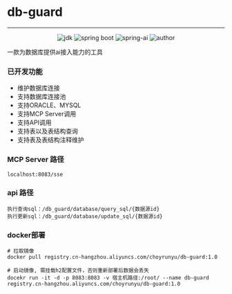 # db-guard

-----
<p align="center"> 
    <img src="https://img.shields.io/badge/JDK-17-green.svg" alt="jdk"/>
    <img src="https://img.shields.io/badge/Spring%20Boot-3.4.3-blue.svg" alt="spring boot"/>
    <img src="https://img.shields.io/badge/spring%20ai-1.0.0%20M6-blue.svg" alt="spring-ai" />
    <img src="https://img.shields.io/badge/Author-Choy RunYu-pink.svg" alt="author" />
</p>


一款为数据库提供ai接入能力的工具

### 已开发功能

- 维护数据库连接
- 支持数据库连接池
- 支持ORACLE、MYSQL
- 支持MCP Server调用
- 支持API调用
- 支持表以及表结构查询
- 支持表及表结构注释维护

### MCP Server 路径

```
localhost:8083/sse
``` 

### api 路径

```
执行查询sql：/db_guard/database/query_sql/{数据源id}
执行更新sql：/db_guard/database/update_sql/{数据源id}
```


### docker部署
```shell
# 拉取镜像
docker pull registry.cn-hangzhou.aliyuncs.com/choyrunyu/db-guard:1.0

# 启动镜像, 需挂载h2配置文件，否则重新部署后数据会丢失
docekr run -it -d -p 8083:8083 -v 宿主机路径:/root/ --name db-guard registry.cn-hangzhou.aliyuncs.com/choyrunyu/db-guard:1.0

```
